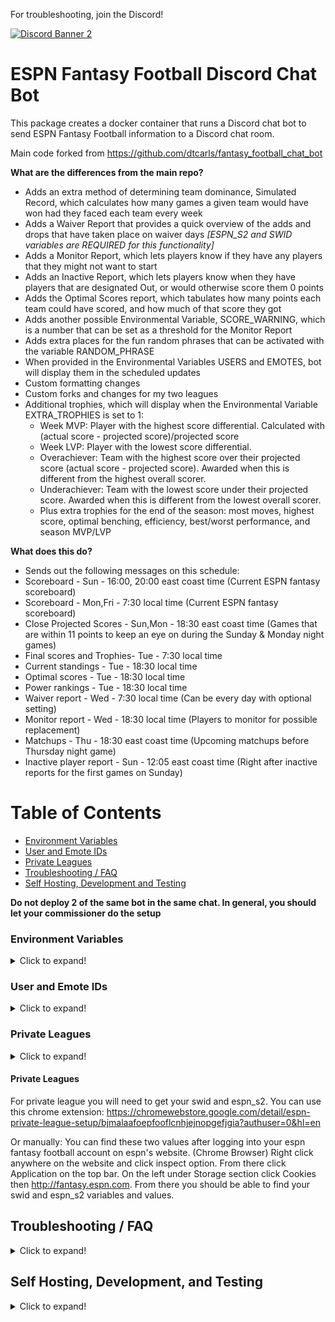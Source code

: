 For troubleshooting, join the Discord!

[![Discord Banner 2](https://discordapp.com/api/guilds/878995504225218620/widget.png?style=banner2)](https://discord.gg/bkShnqTTP8)

# ESPN Fantasy Football Discord Chat Bot

This package creates a docker container that runs a Discord chat bot to send ESPN Fantasy Football information to a Discord chat room.

Main code forked from https://github.com/dtcarls/fantasy_football_chat_bot

**What are the differences from the main repo?**

- Adds an extra method of determining team dominance, Simulated Record, which calculates how many games a given team would have won had they faced each team every week
- Adds a Waiver Report that provides a quick overview of the adds and drops that have taken place on waiver days *[ESPN_S2 and SWID variables are REQUIRED for this functionality]*
- Adds a Monitor Report, which lets players know if they have any players that they might not want to start
- Adds an Inactive Report, which lets players know when they have players that are designated Out, or would otherwise score them 0 points
- Adds the Optimal Scores report, which tabulates how many points each team could have scored, and how much of that score they got
- Adds another possible Environmental Variable, SCORE_WARNING, which is a number that can be set as a threshold for the Monitor Report
- Adds extra places for the fun random phrases that can be activated with the variable RANDOM_PHRASE
- When provided in the Environmental Variables USERS and EMOTES, bot will display them in the scheduled updates
- Custom formatting changes
- Custom forks and changes for my two leagues
- Additional trophies, which will display when the Environmental Variable EXTRA_TROPHIES is set to 1:
  - Week MVP: Player with the highest score differential. Calculated with (actual score - projected score)/projected score
  - Week LVP: Player with the lowest score differential.
  - Overachiever: Team with the highest score over their projected score (actual score - projected score). Awarded when this is different from the highest overall scorer.
  - Underachiever: Team with the lowest score under their projected score. Awarded when this is different from the lowest overall scorer.
  - Plus extra trophies for the end of the season: most moves, highest score, optimal benching, efficiency, best/worst performance, and season MVP/LVP


**What does this do?**
- Sends out the following messages on this schedule:
- Scoreboard - Sun - 16:00, 20:00 east coast time (Current ESPN fantasy scoreboard)
- Scoreboard - Mon,Fri - 7:30 local time (Current ESPN fantasy scoreboard)
- Close Projected Scores - Sun,Mon - 18:30 east coast time (Games that are within 11 points to keep an eye on during the Sunday & Monday night games)
- Final scores and Trophies- Tue - 7:30 local time
- Current standings - Tue - 18:30 local time
- Optimal scores - Tue - 18:30 local time
- Power rankings - Tue - 18:30 local time
- Waiver report - Wed - 7:30 local time (Can be every day with optional setting)
- Monitor report - Wed - 18:30 local time (Players to monitor for possible replacement)
- Matchups - Thu - 18:30 east coast time (Upcoming matchups before Thursday night game)
- Inactive player report - Sun - 12:05 east coast time (Right after inactive reports for the first games on Sunday)

Table of Contents
=================
  * [Environment Variables](#environment-variables)
  * [User and Emote IDs](#user-and-emote-ids)
  * [Private Leagues](#private-leagues)
  * [Troubleshooting / FAQ](#troubleshooting--faq)
  * [Self Hosting, Development and Testing](#self-hosting-development-and-testing)

**Do not deploy 2 of the same bot in the same chat. In general, you should let your commissioner do the setup**

### Environment Variables

<details>
  <summary>Click to expand!</summary>

- DISCORD_WEBHOOK_URL: This is your Webhook URL from the Discord Settings page (REQUIRED)
- LEAGUE_ID: This is your ESPN league id (REQUIRED)
- START_DATE: This is when the bot will start paying attention and sending messages to your chat.
- END_DATE: This is when the bot will stop paying attention and stop sending messages to your chat.
- LEAGUE_YEAR: ESPN League year to look at
- TIMEZONE: The timezone that the messages will look to send in. (America/New_York by default)
- INIT_MSG: The message that the bot will say when it is started (“Hi” by default, leave blank for no message)
- TOP_HALF_SCORING: If set to True, when standings are posted on Wednesday it will also include top half scoring wins
- RANDOM_PHRASE: If set to True, when matchups, heads up report, inactive report, waiver report, and final scores are posted, will include a random phrase from a list
- WAIVER_REPORT: If set to True, bot will use ESPN_S2 and SWID to scan for recent waiver activity and print a summary
- DAILY_WAIVER: If set to True, bot will send Waiver Report every morning, instead of just Wednesday
- EXTRA_TROPHIES: If set to True, extra trophies will be included when final scores are posted
- SCORE_WARNING: Assign a score value for the Heads Up report to warn users about (default is 0)
- ESPN_S2: **Required** for private leagues. See [Private Leagues Section](#private-leagues) for documentation
- SWID: **Required** for private leagues. See [Private Leagues Section](#private-leagues) for documentation
- USERS: List of Discord user IDs, comma separated, in the format of \<@[-ID 1 HERE-]\> ,\<@[-ID 2 HERE-]\> ,etc.
- EMOTES: List of Discord emote IDs, comma separated, in the format of \<:[-Emote shortcut-]:[-Emote ID-]\> ,\<:[-Emote shortcut-]:[-Emote ID-]\> ,etc.
- TEST: Used for troubleshooting--set to 1 so bot will provide test output instead

</details>

### User and Emote IDs

<details>
  <summary>Click to expand!</summary>

If you're using Discord and would like to go to the effort, you can provide lists of your Discord user and emote IDs in the Environment Variables.

- USERS: List of Discord user IDs, comma separated, in the format of \<@[ID 1 HERE]\> ,\<@[ID 2 HERE]\> ,etc.
- EMOTES: List of Discord emote IDs, comma separated, in the format of \<:[Emote shortcut]:[Emote ID]\> ,\<:[Emote shortcut]:[Emote ID]\> ,etc.

Replace the [ ] and the content within with the IDs.

To get IDs, first enable Developer Mode in Discord's Advanced settings.

For Users, just right click the user in the server list and select "Copy ID". User IDs must go in the order of the teams in the league.

Emotes MUST be from the server-specific list. To get the ID, say '\\:[Emote shortcut]:' in any text channel and copy the text that appears.

Both the Users and Emotes lists need to go in order that the teams joined your league. On your league page, go to League -> Members, which will give you a list of teams in this order. Additionally, each team has a team ID that reflects this order. You can visit each team page to make sure your order is correct. If you have deleted a team in the past, then that number does not get reused and you will need to leave their entry in the list blank, with nothing between the commas. For instance, if Team 2 was deleted your list would look like: "ID1 ,,ID3 ,..."

Make sure to include a space before the comma before each user and emote ID, it's important for formatting messages. 

</details>

### Private Leagues

<details>
  <summary>Click to expand!</summary>

These instructions will get you a copy of the project up and running
on your local machine for development and testing purposes.

### Installing for development
With Docker:
```bash
git clone https://github.com/dtcarls/fantasy_football_chat_bot

cd fantasy_football_chat_bot

docker build -t fantasy_football_chat_bot .
```

Without Docker:

```bash
git clone https://github.com/dtcarls/fantasy_football_chat_bot

cd fantasy_football_chat_bot

pip install -r requirements.txt
```

### Environment Variables
|Var|Type|Required|Default|Description|
|---|----|--------|-------|-----------|
|BOT_ID|String|For GroupMe|None|This is your Bot ID from the GroupMe developers page|
|SLACK_WEBHOOK_URL|String|For Slack|None|This is your Webhook URL from the Slack App page|
|DISCORD_WEBHOOK_URL|String|For Discord|None|This is your Webhook URL from the Discord Settings page|
|LEAGUE_ID|String|Yes|None|This is your ESPN league id|
|START_DATE|Date|Yes|Start of current season (YYYY-MM-DD)|This is when the bot will start paying attention and sending messages to your chat.|
|END_DATE|Date|Yes|End of current season (YYYY-MM-DD)|This is when the bot will stop paying attention and stop sending messages to your chat.|
|LEAGUE_YEAR|String|Yes|Currernt Year (YYYY)|ESPN League year to look at|
|TIMEZONE|String|Yes|America/New_York|The timezone that the messages will look to send in.|
|INIT_MSG|String|No|None|The message that the bot will say when it is started.|
|TOP_HALF_SCORING|Bool|No|False|If set to True, when standings are posted on Wednesday it will also include being in the top half of your league for points and you receive an additional "win" for it.|
|RANDOM_PHRASE|Bool|No|False|If set to True, when matchups are posted on Tuesday it will also include a random phrase|
|MONITOR_REPORT|Bool|No|False|If set to True, will provide a report of players in starting lineup that are Questionable, Doubtful, Out, or projected for less than 4 points|
|WAIVER_REPORT|Bool|No|False|If set to True, will provide a waiver report of add/drops. :warning: ESPN_S2 and SWID are required for this to work :warning:|
|DAILY_WAIVER|Bool|No|False|If set to True, will provide a waiver report of add/drops daily. :warning: ESPN_S2 and SWID are required for this to work :warning:|
|ESPN_S2|String|For Private leagues|None|Used for private leagues. See [Private Leagues Section](#private-leagues) for documentation|
|SWID|String|For Private leagues|None|Used for private leagues. (Can be defined with or without {}) See [Private Leagues Section](#private-leagues) for documentation|

### Running with Docker

Use BOT_ID if using Groupme, DISCORD_WEBHOOK_URL if using Discord, and SLACK_WEBHOOK_URL if using Slack (or multiple to get messages in multiple places)

```bash
>>> export BOT_ID=[enter your GroupMe Bot ID]
>>> export WEBHOOK_URL=[enter your Webhook URL]
>>> export LEAGUE_ID=[enter ESPN league ID]
>>> export LEAGUE_YEAR=[enter league year]
>>> cd fantasy_football_chat_bot
>>> docker run --rm=True \
-e BOT_ID=$BOT_ID \
-e LEAGUE_ID=$LEAGUE_ID \
-e LEAGUE_YEAR=$LEAGUE_YEAR \
fantasy_football_chat_bot
```

Alternatively, utilize docker compose and fill in your variables into docker-compose.yml
```bash
docker-compose up -d
```

### Running without Docker

Use BOT_ID if using Groupme, DISCORD_WEBHOOK_URL if using Discord, and SLACK_WEBHOOK_URL if using Slack (or multiple to get messages in multiple places)

```bash
>>> export BOT_ID=[enter your GroupMe Bot ID]
>>> export WEBHOOK_URL=[enter your Webhook URL]
>>> export LEAGUE_ID=[enter ESPN league ID]
>>> export LEAGUE_YEAR=[enter league year]
>>> python3 gamedaybot/espn/espn_bot.py
```

### Running the tests

Automated tests for this package are included in the `tests` directory. After installation,
you can run these tests by changing the directory to the `gamedaybot` directory and running the following:

```bash
# install test dependencies then run tests
pip install -r requirements-test.txt
pytest -q
```
</details>

#### Private Leagues

For private league you will need to get your swid and espn_s2.
You can use this chrome extension: https://chromewebstore.google.com/detail/espn-private-league-setup/bjmalaafoepfooflcnhjejnopgefjgia?authuser=0&hl=en

Or manually:
You can find these two values after logging into your espn fantasy football account on espn's website.
(Chrome Browser)
Right click anywhere on the website and click inspect option.
From there click Application on the top bar.
On the left under Storage section click Cookies then http://fantasy.espn.com.
From there you should be able to find your swid and espn_s2 variables and values.

</details>

## Troubleshooting / FAQ

<details>
  <summary>Click to expand!</summary>

**League must be full.**

The bot isn't working

* Did you miss a step in the instructions? Try doing it from scratch again. If still no luck, open an issue (https://github.com/dtcarls/fantasy_football_chat_bot/issues) so the answer can be shared with others.

How are power ranks calculated?

* They are calculated using 2 step dominance, as well as a combination of points scored and margin of victory. Weighted 80/15/5 respectively. I wouldn't so much pay attention to the actual number but more of the gap between teams. Full source of the calculations can be seen here: https://github.com/cwendt94/ff-espn-api/commit/61f8a34de5c42196ba0b1552aa25282297f070c5

What fantasy sites do you support?
* ESPN Public
* ESPN Private
* Sleeper (gamedaybot.com)
* Yahoo (gamedaybot.com) (Coming soon)

How do I set another timezone?

* Specify your variable https://en.wikipedia.org/wiki/List_of_tz_database_time_zones#List

Is there a version of this for Messenger/WhatsApp/[insert other chat]?

* No, but I am open to pull requests implementing their API for additional cross platform support.

My Standings look wrong. I have weird (+1) in it.

* TOP_HALF_SCORING: If set to True, when standings are posted on Wednesday it will also include top half scoring wins
* Top half wins is being in the top half of your league for points and you receive an additional "win" for it. The number in parenthesis (+1) tells you how many added wins over the season for top half wins.

</details>

## Self Hosting, Development, and Testing

<details>
  <summary>Click to expand!</summary>

These instructions will get you a copy of the project up and running on your local machine for development and testing purposes.

### Clone the repo
First and foremost, clone a copy of this repo to your machine:
``` bash 
git clone https://github.com/sdvgallardo/fantasy_football_chat_bot-vS.git ff_bot
```

### With Docker:

To host with Docker, fill in `docker-compose.yml` with your [Environment Variables](#environment-variables). Variables with "" *must* be wrapped in quotes.

If you are running Docker on a Raspberry Pi, you will need to change the Python image in the Dockerfile to `slim-buster`
```bash
cd ff_bot
docker compose up -d
```

#### Restarting Docker
If changes are made to the bot, or you adjust your environment variables, you will need to stop and recompose the container:
```bash
cd ff_bot
docker stop [container name]
docker compose up -d
```


### Without Docker:
You can also directly run just the Python script.

Start by running the install:
```bash
cd ff_bot
python3 setup.py install
```
You may also need to install the required dependencies with `pip install -r requirements.txt`.

Then, export your environment variables and run `ff_bot.py`.

```bash
export DISCORD_WEBHOOK_URL=[enter your Webhook URL]
export LEAGUE_ID=[enter ESPN league ID]
export LEAGUE_YEAR=[enter league year]
cd ff_bot
python3 ff_bot/ff_bot.py
```

### Running the tests

Automated tests for this package are included in the `tests` directory. After installation, you can run these tests by changing the directory to the `ff_bot` directory and running the following:

```python3
pip install -r requirements-test.txt
pytest
```
</details>


